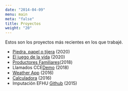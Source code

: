 ```yaml
---
date: "2014-04-09"
menu: main
meta: "false"
title: Proyectos
weight: "20"
---
```


Estos son los proyectos más recientes en los que trabajé.

- [Piedra, papel o tijera](https://piedra-paper-tijera.netlify.app/) (2020)
- [El juego de la vida](https://juego-de-la-vida.netlify.app/) (2020)
- [Productores Familiares](https://rlabuonora.shinyapps.io/productores_familiares_app)(2018)
- Llamados CCE[Demo]() (2018)
- [Weather App](https://weather-widget-v1.herokuapp.com/) (2016)
- [Calculadora](http://www.rlabuonora.com/calculator/) (2016)
- Imputación EFHU [Github](https://github.com/rlabuonora/efhu) (2015)




